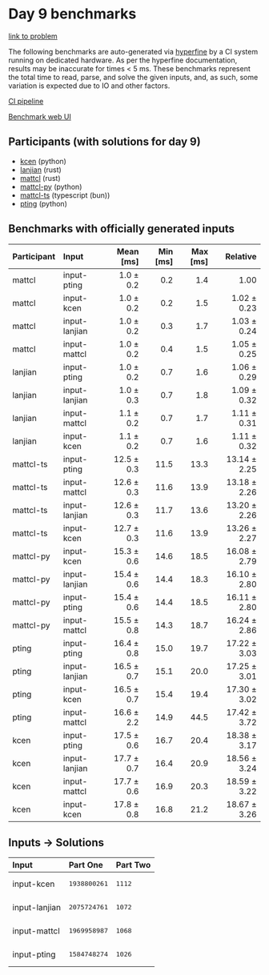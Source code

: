 # Day 9 benchmarks

[link to problem](https://adventofcode.com/2023/day/9)

The following benchmarks are auto-generated via
[hyperfine](https://github.com/sharkdp/hyperfine) by a CI system running on
dedicated hardware. As per the hyperfine documentation, results may be
inaccurate for times < 5 ms. These benchmarks represent the total time to read,
parse, and solve the given inputs, and, as such, some variation is expected due
to IO and other factors.

[CI pipeline](http://ci.papercode.net:8080/teams/main/pipelines/aoc2023)

[Benchmark web UI](https://aoc.ancalagon.black)


## Participants (with solutions for day 9)

- [kcen](https://github.com/kcen/aoc2023) (python)
- [lanjian](https://github.com/lanjian/aoc-2023) (rust)
- [mattcl](https://github.com/mattcl/aoc2023) (rust)
- [mattcl-py](https://github.com/mattcl/aoc2023-py) (python)
- [mattcl-ts](https://github.com/mattcl/aoc2023-js) (typescript (bun))
- [pting](https://github.com/pting/aoc2023) (python)


## Benchmarks with officially generated inputs

| Participant | Input | Mean [ms] | Min [ms] | Max [ms] | Relative |
|:---|:---|---:|---:|---:|---:|
| mattcl | input-pting | 1.0 ± 0.2 | 0.2 | 1.4 | 1.00 |
| mattcl | input-kcen | 1.0 ± 0.2 | 0.2 | 1.5 | 1.02 ± 0.23 |
| mattcl | input-lanjian | 1.0 ± 0.2 | 0.3 | 1.7 | 1.03 ± 0.24 |
| mattcl | input-mattcl | 1.0 ± 0.2 | 0.4 | 1.5 | 1.05 ± 0.25 |
| lanjian | input-pting | 1.0 ± 0.2 | 0.7 | 1.6 | 1.06 ± 0.29 |
| lanjian | input-lanjian | 1.0 ± 0.3 | 0.7 | 1.8 | 1.09 ± 0.32 |
| lanjian | input-mattcl | 1.1 ± 0.2 | 0.7 | 1.7 | 1.11 ± 0.31 |
| lanjian | input-kcen | 1.1 ± 0.2 | 0.7 | 1.6 | 1.11 ± 0.32 |
| mattcl-ts | input-pting | 12.5 ± 0.3 | 11.5 | 13.3 | 13.14 ± 2.25 |
| mattcl-ts | input-mattcl | 12.6 ± 0.3 | 11.6 | 13.9 | 13.18 ± 2.26 |
| mattcl-ts | input-lanjian | 12.6 ± 0.3 | 11.7 | 13.6 | 13.20 ± 2.26 |
| mattcl-ts | input-kcen | 12.7 ± 0.3 | 11.6 | 13.9 | 13.26 ± 2.27 |
| mattcl-py | input-kcen | 15.3 ± 0.6 | 14.6 | 18.5 | 16.08 ± 2.79 |
| mattcl-py | input-lanjian | 15.4 ± 0.6 | 14.4 | 18.3 | 16.10 ± 2.80 |
| mattcl-py | input-pting | 15.4 ± 0.6 | 14.4 | 18.5 | 16.11 ± 2.80 |
| mattcl-py | input-mattcl | 15.5 ± 0.8 | 14.3 | 18.7 | 16.24 ± 2.86 |
| pting | input-pting | 16.4 ± 0.8 | 15.0 | 19.7 | 17.22 ± 3.03 |
| pting | input-lanjian | 16.5 ± 0.7 | 15.1 | 20.0 | 17.25 ± 3.01 |
| pting | input-kcen | 16.5 ± 0.7 | 15.4 | 19.4 | 17.30 ± 3.02 |
| pting | input-mattcl | 16.6 ± 2.2 | 14.9 | 44.5 | 17.42 ± 3.72 |
| kcen | input-pting | 17.5 ± 0.6 | 16.7 | 20.4 | 18.38 ± 3.17 |
| kcen | input-lanjian | 17.7 ± 0.7 | 16.4 | 20.9 | 18.56 ± 3.24 |
| kcen | input-mattcl | 17.7 ± 0.6 | 16.9 | 20.3 | 18.59 ± 3.22 |
| kcen | input-kcen | 17.8 ± 0.8 | 16.8 | 21.2 | 18.67 ± 3.26 |


## Inputs -> Solutions

| Input | Part One | Part Two |
|:---|:---|:---|
|input-kcen|<pre>1938800261</pre>|<pre>1112</pre>|
|input-lanjian|<pre>2075724761</pre>|<pre>1072</pre>|
|input-mattcl|<pre>1969958987</pre>|<pre>1068</pre>|
|input-pting|<pre>1584748274</pre>|<pre>1026</pre>|